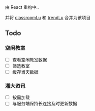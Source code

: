 由 React 重构中..

并将 [classroomLu](https://github.com/ww522413622/classroomLu/tree/v1.0) 和 [trendLu](https://github.com/ww522413622/trendLu) 合并为该项目

## Todo

### 空闲教室
- [ ] 查看空闲教室数据
- [ ] 筛选教室
- [ ] 缓存当天数据

### 湘大资讯
- [ ] 按需加载
- [ ] 与服务端保持长连接及时更新数据
